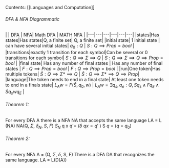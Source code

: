 Contents:
[[Languages and Computation]]

###### DFA & NFA Diagrammatic
| | DFA | NFA| Math DFA | MATH NFA |
|---|---|---|---|---|---|
|states|Has states|Has states|Q, a finite set| Q, a finite set|
|initial state| 1 initial state | can have several initial states| $q_0:Q$ | $S : Q \implies Prop = bool$ |  
|transitions|exactly 1 transition for each symbol|Can be several or 0 transitions for each symbol| $S : Q \implies \Sigma \implies Q$ | $S:Q \implies \Sigma \implies Q \implies Prop = bool$ |
|final state| Has any number of final states | Has any number of final states | $F : Q \implies Prop = bool$ | $F : Q \implies Prop = bool$ | 
|run|One token|Has multiple tokens| $\hat{S} : Q \implies \Sigma* \implies Q$ | $\hat{S}:Q \implies \Sigma* \implies Q \implies Prop$| 
|language|The token needs to end in a final state| At least one token needs to end in a finals state| $L_A w = F(\hat{S},q_0,w)$ | $L_A w=\exists q_s, q_e:Q, Sq_s \land Fq_E \land \hat{S}q_s w q_E$ |

###### Theorem 1:
For every DFA A there is a NFA NA that accepts the same language
LA = L (NA)
NA(Q, $\Sigma$, $\delta_N$, $S$, $F$)
$S_N$ q x q'= ($\delta$ $qx = q'$ ) 
S $q$ = ($q$ = $q_0$) 

###### Theorem 2:
For every NFA A = (Q, $\Sigma$, $\delta$, S, F)
There is a DFA DA that recognizes the same language.
LA = L(D(A))




